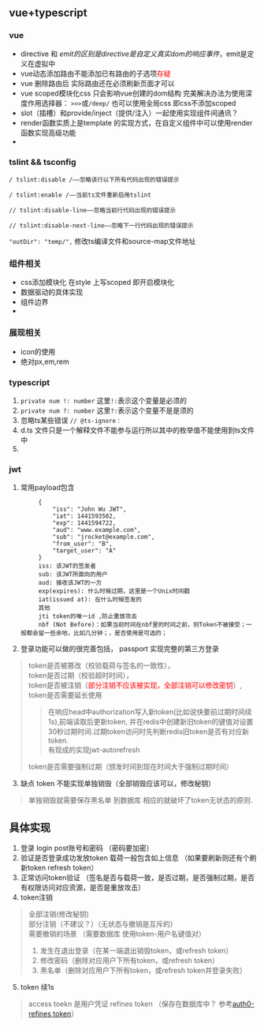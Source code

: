 ## vue+typescript
### vue 
+ directive 和 $emit 的区别 是directive 是自定义真实dom的响应事件，$emit是定义在虚拟中
+ vue动态添加路由不能添加已有路由的子选项<span style="color: red">存疑</span>
+ vue 删除路由后 实际路由还在必须刷新页面才可以
+ vue scoped模块化css 只会影响vue创建的dom结构 
完美解决办法为使用深度作用选择器： `>>>`或`/deep/`
也可以使用全局css 即css不添加scoped
+ slot（插槽）和provide/inject（提供/注入）一起使用实现组件间通讯？
+ render函数实质上是template 的实现方式，在自定义组件中可以使用render函数实现高级功能
+ 

### tslint && tsconfig
`/ tslint:disable /——忽略该行以下所有代码出现的错误提示`

`/ tslint:enable /——当前ts文件重新启用tslint`

`// tslint:disable-line——忽略当前行代码出现的错误提示`

`// tslint:disable-next-line——忽略下一行代码出现的错误提示`

`"outDir": "temp/",` 修改ts编译文件和source-map文件地址

### 组件相关
+ css添加模块化 在style 上写scoped 即开启模块化
+ 数据驱动的具体实现
+ 组件边界
+ 

### 展现相关
+ icon的使用
+ 绝对px,em,rem

### typescript
1. `private num !: number` 这里`!:`表示这个变量是必须的
2. `private num ?: number` 这里`?:`表示这个变量不是是须的
3. 忽略ts某些错误 `// @ts-ignore：`
4. d.ts 文件只是一个解释文件不能参与运行所以其中的枚举值不能使用到ts文件中
5. 

### jwt
1. 常用payload包含

            {
                "iss": "John Wu JWT",
                "iat": 1441593502,
                "exp": 1441594722,
                "aud": "www.example.com",
                "sub": "jrocket@example.com",
                "from_user": "B",
                "target_user": "A"
            }
            iss: 该JWT的签发者
            sub: 该JWT所面向的用户
            aud: 接收该JWT的一方
            exp(expires): 什么时候过期，这里是一个Unix时间戳
            iat(issued at): 在什么时候签发的
            其他
            jti token的唯一id ,防止重放攻击
            nbf (Not Before)：如果当前时间在nbf里的时间之前，则Token不被接受；一般都会留一些余地，比如几分钟；，是否使用是可选的；

2. 登录功能可以做的很完善包括， passport 实现完整的第三方登录 
> token是否被篡改（校验载荷与签名的一致性），     
> token是否过期（校验超时时间），   
> token是否被注销（<span style="color: red">部分注销不应该被实现，全部注销可以修改密钥</span>）,    
> token是否需要延长使用
>> 在响应head中authorization写入新token(比如说快要前过期时间续1s),前端读取后更新token,
>> 并在redis中创建新旧token的键值对设置30秒过期时间.过期token访问时先判断redis旧token是否有对应新token.     
>> 有现成的实现jwt-autorefresh
> 
> token是否需要强制过期（颁发时间到现在时间大于强制过期时间）

3. 缺点 token 不能实现单独销毁（全部销毁应该可以，修改秘钥）
> 单独销毁就需要保存黑名单 到数据库 相应的就破坏了token无状态的原则.

## 具体实现
1. 登录 login post账号和密码 （密码要加密）
2. 验证是否登录成功发放token 载荷一般包含如上信息 （如果要刷新则还有个刷新token refresh token）
3. 正常访问token验证 （签名是否与载荷一致，是否过期，是否强制过期，是否有权限访问对应资源，是否是重放攻击）
4. token注销
> 全部注销(修改秘钥)   
> 部分注销（不建议？）（无状态与撤销是互斥的）   
> 需要撤销的场景 （需要数据库 使用token-用户名键值对）   
>  1. 发生在退出登录（在某一端退出销毁token，或refresh token）   
>  2. 修改密码（删除对应用户下所有token，或refresh token）   
>  3. 黑名单（删除对应用户下所有token，或refresh token并登录失败）

5.  token 续1s
> access toekn 是用户凭证
> refines token （保存在数据库中？ 参考[auth0-refines token](https://auth0.com/docs/tokens/refresh-token/current)）




















